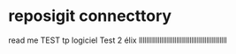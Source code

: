 # reposigit connecttory
read me TEST tp logiciel
Test 2 élix
lllllllllllllllllllllllllllllllllllllllllllllll